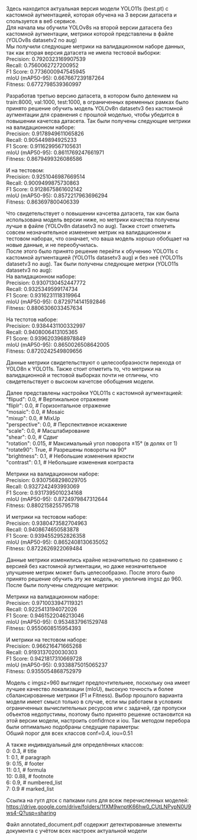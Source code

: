 Здесь находится актуальная версия модели YOLO11s (best.pt) с кастомной аугментацией, которая обучена на 3 версии датасета и спользуется в веб сервисе.  
Для начала мы обучили YOLOv8s на второй версии датасета без кастомной аугментации, метрики которой представлены в файле (YOLOv8s datasetv2 no aug)  
Мы получили следующие метрики на валидационном наборе данных, так как вторая версия датасета не имела тестовой выборки:  
Precision: 0.7920323169907539  
Recall: 0.7560062727200952  
F1 Score: 0.7736000947545945  
mIoU (mAP50-95): 0.667667239187264  
Fitness: 0.6772798539360997  
  
Разработав третью версию датасета, в котором было делением на train:8000, val:1000, test:1000, в ограниченных временных рамках было принято решение обучить модель YOLOv8n datasetv3 без кастомной аугментации для сравнения с прошлой моделью, чтобы убедится в повышении качетсва датасета. Так были получены следующие метрики на валидационном наборе:  
Precision: 0.9178949611065826  
Recall: 0.905449894925233  
F1 Score: 0.9116299567105631  
mIoU (mAP50-95): 0.8611769247661971  
Fitness: 0.8679499326086586  
  
И на тестовом:  
Precision: 0.9251046987669514  
Recall: 0.9009499875730863  
F1 Score: 0.9128675861602142  
mIoU (mAP50-95): 0.8572217963696294  
Fitness: 0.863697800406339  
  
Что свидетельствует о повышении качсетва датасета, так как была использована модель версии ниже, но метрики качества получены лучше в файле (YOLOv8n datasetv3 no aug). Также стоит отметить совсем незначительное изменение метрик на валидационном и тестовом наборах, что означает, что ваша модель хорошо обобщает на новые данные, и не переобучилась.  
После этого было принято решение перейти к обучению YOLO11s с кастомной аугментацией (YOLO11s datasetv3 aug) и без неё (YOLO11s datasetv3 no aug). Так были получены следующие метрки (YOLO11s datasetv3 no aug):  
На валидационном наборе:  
Precision: 0.9307130452447772  
Recall: 0.9325349599174734  
F1 Score: 0.9316231118319964  
mIoU (mAP50-95): 0.8729714141592846  
Fitness: 0.8806306033457634  
  
На тестотов наборе:  
Precision: 0.9384431100332997  
Recall: 0.9408006413105365  
F1 Score: 0.9396203968978849  
mIoU (mAP50-95): 0.8650026508642005  
Fitness: 0.8720242549809656  
  
Данные метрики свидетельствуют о целесообразности перехода от YOLO8n к YOLO11s. Также стоит отметить то, что метрики на валидационной и тестовой выборках почти не отличны, что свидетельствует о высоком качетсве обобщения модели.  
  
Далее представлены настройки YOLO11s с кастомной аугментацией:  
        "flipud": 0.0,  # Вертикальное отражение  
        "fliplr": 0.0,  # Горизонтальное отражение  
        "mosaic": 0.0,  # Mosaic  
        "mixup": 0.0,   # MixUp  
        "perspective": 0.0,  # Перспективное искажение  
        "scale": 0.0,  # Масштабирование  
        "shear": 0.0,  # Сдвиг  
        "rotation": 0.015,  # Максимальный угол поворота ±15° (в долях от 1)  
        "rotate90": True,  # Разрешены повороты на 90°  
        "brightness": 0.1,  # Небольшие изменения яркости  
        "contrast": 0.1,    # Небольшие изменения контраста  
  
Метрики на валидационном наборе:  
Precision: 0.9307568298029705  
Recall: 0.9327242493993069  
F1 Score: 0.9317395010234168  
mIoU (mAP50-95): 0.8724979847312644  
Fitness: 0.8802158255795718  
  
И метрики на тестовом наборе:  
Precision: 0.9380473582704963  
Recall: 0.9408674650583878  
F1 Score: 0.9394552952826358  
mIoU (mAP50-95): 0.8652408130635052  
Fitness: 0.8722626922069484  
  
Данные метрики изменились крайне незначительно по сравнению с версией без кастомной аугментации, но даже незначительное улучшение метрик может быть целесообразно. После этого было принято решение обучить эту же модель, но увеличив imgsz до 960. После были получены следующие метрики:  
  
Метрики на валидационном наборе:  
Precision: 0.9710033947119321  
Recall: 0.9225413194072026  
F1 Score: 0.9461522046213046  
mIoU (mAP50-95): 0.9534837961529748  
Fitness: 0.9550608515954393  
  
И метрики на тестовом наборе:  
Precision: 0.966216471665268  
Recall: 0.9193137020030303  
F1 Score: 0.9421817310669728  
mIoU (mAP50-95): 0.9338875015065237  
Fitness: 0.9355054868752979  
  
Модель с imgsz=960 выглядит предпочтительнее, поскольку она имеет лучшее качество локализации (mIoU), высокую точность и более сбалансированные метрики (F1 и Fitness). Выбор прошлого варианта модели имеет смысл только в случае, если мы работаем в условиях ограниченных вычислительных ресурсов или с задачей, где пропуски объектов недопустимы, поэтому было принято решение остановится на этой версии модели, настроить confidrnce и iou. Так методом перебора были оптимально подобраны следущие параметры:  
Обший порог для всех классов conf=0.4, iou=0.51  
  
А также индивидуальный для определённых классов:  
    0: 0.3,  # title  
    1: 0.1,  # paragraph  
    9: 0.15, # footer  
    11: 0.1,  # formula  
    10: 0.88, # footnote  
    6: 0.9, # numbered_list  
    7: 0.9 # marked_list  
  
Ссылка на гугл дтск с папками runs для всеж перечисленных моделей:  
https://drive.google.com/drive/folders/1fXM9wnptK66hw0_CUtLNPypN0U9ws4-Q?usp=sharing  

Файл annotated_document.pdf содержит детектированные элементы документа с учётом всех настроек актуальной модели
